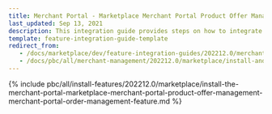```yaml
---
title: Merchant Portal - Marketplace Merchant Portal Product Offer Management + Merchant Portal Order Management feature integration
last_updated: Sep 13, 2021
description: This integration guide provides steps on how to integrate the Marketplace Merchant Portal Product Offer Management + Merchant Portal Order Management feature into a Spryker project.
template: feature-integration-guide-template
redirect_from:
   - /docs/marketplace/dev/feature-integration-guides/202212.0/merchant-portal-marketplace-merchant-portal-product-offer-management-merchant-portal-order-management-feature-integration.html
   - /docs/pbc/all/merchant-management/202212.0/marketplace/install-and-upgrade/install-features/install-the-merchant-portal-marketplace-merchant-portal-product-offer-management-merchant-portal-order-management-feature.html
---
```


{% include pbc/all/install-features/202212.0/marketplace/install-the-merchant-portal-marketplace-merchant-portal-product-offer-management-merchant-portal-order-management-feature.md %} <!-- To edit, see /_includes/pbc/all/install-features/202212.0/marketplace/install-the-merchant-portal-marketplace-merchant-portal-product-offer-management-merchant-portal-order-management-feature.md -->
